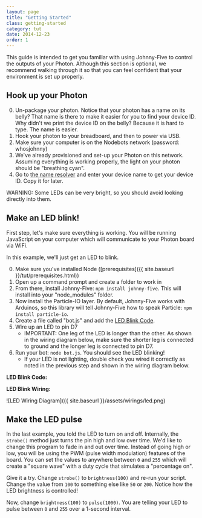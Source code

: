```yaml
---
layout: page
title: "Getting Started"
class: getting-started
category: tut
date: 2014-12-23
order: 1
---
```


This guide is intended to get you familiar with using Johnny-Five to control the outputs of your Photon.  Although this section is optional, we recommend walking through it so that you can feel confident that your environment is set up properly.

## Hook up your Photon

0. Un-package your photon.  Notice that your photon has a name on its belly?  That name is there to make it easier for you to find your device ID.  Why didn't we print the device ID on the belly?  Because it is hard to type.  The name is easier.
0. Hook your photon to your breadboard, and then to power via USB.
0. Make sure your computer is on the Nodebots network (password: whosjohnny)
0. We've already provisioned and set-up your Photon on this network.  Assuming everything is working properly, the light on your photon should be "breathing cyan".
0. Go to [the name resolver](http://example.com) and enter your device name to get your device ID.  Copy it for later.


WARNING: Some LEDs can be very bright, so you should avoid looking directly into them.

## Make an LED blink!
First step, let's make sure everything is working.  You will be running JavaScript on your computer which will communicate to your Photon board via WiFi.

In this example, we'll just get an LED to blink.

0. Make sure you've installed Node ([prerequisites]({{ site.baseurl }}/tut/prerequisites.html)) 
0. Open up a command prompt and create a folder to work in
0. From there, install Johnny-Five: `npm install johnny-five`.  This will install into your "node_modules" folder.
0. Now install the Particle-IO layer.  By default, Johnny-Five works with Arduinos, so this library will tell Johnny-Five how to speak Particle: `npm install particle-io`.
0. Create a file called "bot.js" and add the [LED Blink Code](#ledblink).
0. Wire up an LED to pin D7
    - IMPORTANT: One leg of the LED is longer than the other. As shown in the wiring diagram below, make sure the shorter leg is connected to ground and the longer leg is connected to pin D7.
0. Run your bot: `node bot.js`.  You should see the LED blinking!
    - If your LED is not lighting, double check you wired it correctly as noted in the previous step and shown in the wiring diagram below.

<a name="ledblink"></a>
**LED Blink Code:**

<script src="http://gist-it.appspot.com/github/CareEvolution/nodebots-unleashed-codemash-docs/blob/master/examples/strobe.js"></script>

**LED Blink Wiring:**

![LED Wiring Diagram]({{ site.baseurl }}/assets/wirings/led.png)

## Make the LED pulse
In the last example, you told the LED to turn on and off.  Internally, the `strobe()` method just turns the pin high and low over time.  We'd like to change this program to fade in and out over time.  Instead of going high or low, you will be using the PWM (pulse width modulation) features of the board.  You can set the values to anywhere between `0` and `255` which will create a "square wave" with a duty cycle that simulates a "percentage on".  

Give it a try.  Change `strobe()` to `brightness(100)` and re-run your script.  Change the value from `100` to something else like `50` or `200`.  Notice how the LED brightness is controlled!

Now, change `brightness(100)` to `pulse(1000)`.  You are telling your LED to pulse between `0` and `255` over a 1-second interval.


